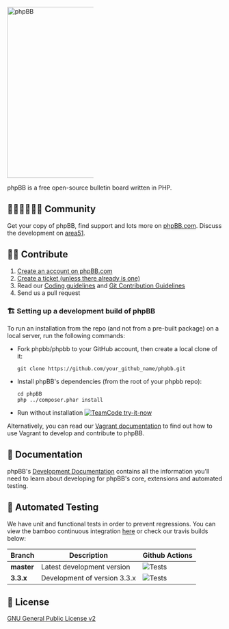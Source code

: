 [<img src="phpBB/styles/all/imgs/svg/phpbb_logo_large_cosmic.svg" alt="phpBB" style="max-width:40%" width="400">](https://www.phpbb.com)

phpBB is a free open-source bulletin board written in PHP.

## 🧑🏻‍🤝🏻🧑🏽 Community

Get your copy of phpBB, find support and lots more on [phpBB.com](https://www.phpbb.com). Discuss the development on [area51](https://area51.phpbb.com/phpBB/index.php).

## 👨‍💻 Contribute

1. [Create an account on phpBB.com](https://www.phpbb.com/community/ucp.php?mode=register)
2. [Create a ticket (unless there already is one)](https://tracker.phpbb.com/secure/CreateIssue!default.jspa)
3. Read our [Coding guidelines](https://area51.phpbb.com/docs/dev/development/coding_guidelines.html) and [Git Contribution Guidelines](https://area51.phpbb.com/docs/dev/development/git.html)
4. Send us a pull request

### 🏗️ Setting up a development build of phpBB

To run an installation from the repo (and not from a pre-built package) on a local server, run the following commands:

- Fork phpbb/phpbb to your GitHub account, then create a local clone of it:
  ```
  git clone https://github.com/your_github_name/phpbb.git
  ```
- Install phpBB's dependencies (from the root of your phpbb repo):
  ```
  cd phpBB
  php ../composer.phar install
  ```
- Run without installation [![TeamCode try-it-now](https://static01.teamcode.com/badge/demo.svg)](https://www.teamcode.com/tin/clone?applicationId=273460556549484544)

Alternatively, you can read our [Vagrant documentation](phpBB/docs/vagrant.md) to find out how to use Vagrant to develop and contribute to phpBB.

## 📓 Documentation

phpBB's [Development Documentation](https://area51.phpbb.com/docs/dev/index.html) contains all the information you'll need to learn about developing for phpBB's core, extensions and automated testing.

## 🔬 Automated Testing

We have unit and functional tests in order to prevent regressions. You can view the bamboo continuous integration [here](https://bamboo.phpbb.com) or check our travis builds below:

Branch  | Description | Github Actions |
------- | ----------- | -------------- |
**master** | Latest development version | ![Tests](https://github.com/phpbb/phpbb/workflows/Tests/badge.svg?branch=master) |
**3.3.x** | Development of version 3.3.x | ![Tests](https://github.com/phpbb/phpbb/workflows/Tests/badge.svg?branch=3.3.x) |

## 📜 License

[GNU General Public License v2](http://opensource.org/licenses/gpl-2.0.php)
